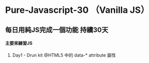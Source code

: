 # Pure-Javascript-30 （Vanilla JS）
## 每日用純JS完成一個功能 持續30天
#### 主要來練習JS

1. Day1 - Drun kit
@HTML5 中的 data-* attribute 屬性
